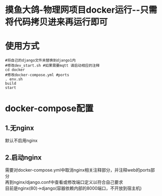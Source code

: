 # 摸鱼大鸽-物理网项目docker运行--只需将代码拷贝进来再运行即可

# 使用方式
```
#将自己的django文件夹替换到django1内
#修改dev_start.sh #如果需要mqtt 请启动相应的注释
cd docker
#修改docker-compose.yml #ports
. env.sh
build
start
```

# docker-compose配置
## 1.无nginx
默认不启用nginx

## 2.启动nginx
需要对docker-compose.yml中取消nginx相关注释部分，并注释web的ports部分  
再到nginx/django.conf中查看或修改端口定义以符合自己要求  
目前是nginx(80)->django(容器依赖内部的8000端口，不开放到宿主机)